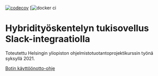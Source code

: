 [![codecov](https://codecov.io/gh/hytuslain/hytuslain/branch/master/graph/badge.svg?token=T4TO3S3647)](https://codecov.io/gh/hytuslain/hytuslain)
[![docker ci](https://github.com/hytuslain/hytuslain/actions/workflows/docker-image.yml/badge.svg)

# Hybridityöskentelyn tukisovellus Slack-integraatiolla

Toteutettu Helsingin yliopiston ohjelmistotuotantoprojektikurssin työnä syksyllä 2021.

[Botin käyttöönotto-ohje](https://github.com/hytuslain/hytuslain/blob/master/kayttoonottoohjeet.md)
